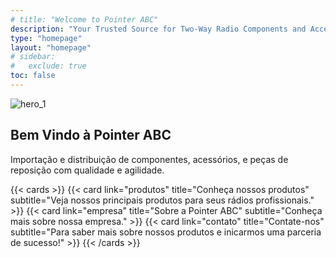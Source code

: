 ```yaml
---
# title: "Welcome to Pointer ABC"
description: "Your Trusted Source for Two-Way Radio Components and Accessories"
type: "homepage"
layout: "homepage"
# sidebar:
#   exclude: true
toc: false
---
```


![hero_1](/images/light_hero_3_alt.webp)

## Bem Vindo à Pointer ABC

Importação e distribuição de componentes, acessórios, e peças de reposição com qualidade e agilidade.

{{< cards >}}
  {{< card link="produtos" title="Conheça nossos produtos" subtitle="Veja nossos principais produtos para seus rádios profissionais." >}}
  {{< card link="empresa" title="Sobre a Pointer ABC" subtitle="Conheça mais sobre nossa empresa." >}}
  {{< card link="contato" title="Contate-nos" subtitle="Para saber mais sobre nossos produtos e inicarmos uma parceria de sucesso!" >}}
{{< /cards >}}
